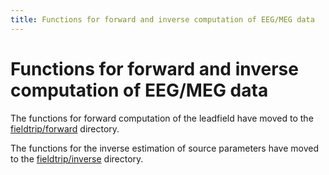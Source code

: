 ```yaml
---
title: Functions for forward and inverse computation of EEG/MEG data
---
```


# Functions for forward and inverse computation of EEG/MEG data

The functions for forward computation of the leadfield have moved to the [fieldtrip/forward](/development/module/forward) directory.

The functions for the inverse estimation of source parameters have moved to the [fieldtrip/inverse](/development/module/inverse) directory.
